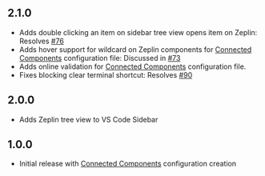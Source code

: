 ## 2.1.0

- Adds double clicking an item on sidebar tree view opens item on Zeplin: Resolves [#76](https://github.com/zeplin/vscode-extension/issues/76)
- Adds hover support for wildcard on Zeplin components for [Connected Components](https://zpl.io/connected-components) configuration file: Discussed in [#73](https://github.com/zeplin/vscode-extension/issues/73)
- Adds online validation for [Connected Components](https://zpl.io/connected-components) configuration file.
- Fixes blocking clear terminal shortcut: Resolves [#90](https://github.com/zeplin/vscode-extension/issues/90)

## 2.0.0

- Adds Zeplin tree view to VS Code Sidebar

## 1.0.0

- Initial release with [Connected Components](https://zpl.io/connected-components) configuration creation